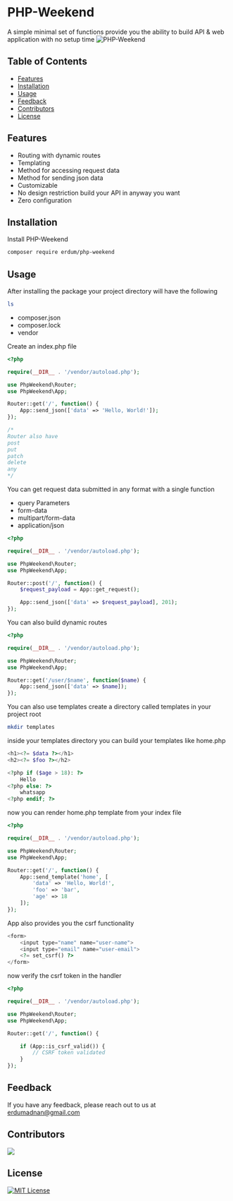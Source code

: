 
# PHP-Weekend

A simple minimal set of functions provide you the ability to build API & web application with no setup time
![PHP-Weekend](https://i.imgur.com/pLikazr.png)

## Table of Contents

- [Features](#features)
- [Installation](#installation)
- [Usage](#usage)
- [Feedback](#feedback)
- [Contributors](#contributors)
- [License](#license)

## Features

- Routing with dynamic routes
- Templating
- Method for accessing request data
- Method for sending json data
- Customizable
- No design restriction build your API in anyway you want
- Zero configuration


## Installation

Install PHP-Weekend

```bash
composer require erdum/php-weekend
```
    
## Usage

After installing the package your project directory will have the following

```bash
ls
```
- composer.json
- composer.lock
- vendor

Create an index.php file

```php
<?php

require(__DIR__ . '/vendor/autoload.php');

use PhpWeekend\Router;
use PhpWeekend\App;

Router::get('/', function() {
    App::send_json(['data' => 'Hello, World!']);
});

/*
Router also have
post
put
patch
delete
any
*/
```

You can get request data submitted in any format with a single function
- query Parameters
- form-data
- multipart/form-data
- application/json

```php
<?php

require(__DIR__ . '/vendor/autoload.php');

use PhpWeekend\Router;
use PhpWeekend\App;

Router::post('/', function() {
    $request_payload = App::get_request();

    App::send_json(['data' => $request_payload], 201);
});
```

You can also build dynamic routes
```php
<?php

require(__DIR__ . '/vendor/autoload.php');

use PhpWeekend\Router;
use PhpWeekend\App;

Router::get('/user/$name', function($name) {
    App::send_json(['data' => $name]);
});
```

You can also use templates create a directory called templates in your project root

```bash
mkdir templates
```
inside your templates directory you can build your templates like home.php

```php
<h1><?= $data ?></h1>
<h2><?= $foo ?></h2>

<?php if ($age > 18): ?>
    Hello
<?php else: ?>
    whatsapp
<?php endif; ?>
```

now you can render home.php template from your index file

```php
<?php

require(__DIR__ . '/vendor/autoload.php');

use PhpWeekend\Router;
use PhpWeekend\App;

Router::get('/', function() {
    App::send_template('home', [
        'data' => 'Hello, World!',
        'foo' => 'bar',
        'age' => 18
    ]);
});
```

App also provides you the csrf functionality

```php
<form>
    <input type="name" name="user-name">
    <input type="email" name="user-email">
    <?= set_csrf() ?>
</form>
```

now verify the csrf token in the handler
```php
<?php

require(__DIR__ . '/vendor/autoload.php');

use PhpWeekend\Router;
use PhpWeekend\App;

Router::get('/', function() {

    if (App::is_csrf_valid()) {
        // CSRF token validated
    }
});
```
## Feedback

If you have any feedback, please reach out to us at erdumadnan@gmail.com

## Contributors

<a href="https://github.com/erdum/php-weekend/graphs/contributors">
  <img src="https://contrib.rocks/image?repo=erdum/php-weekend" />
</a>

## License
[![MIT License](https://img.shields.io/badge/License-MIT-green.svg)](https://choosealicense.com/licenses/mit/)

